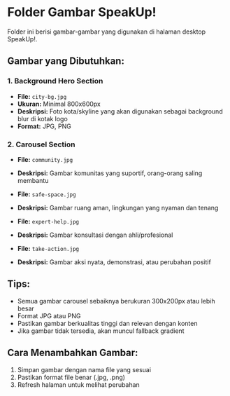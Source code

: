 # Folder Gambar SpeakUp!

Folder ini berisi gambar-gambar yang digunakan di halaman desktop SpeakUp!.

## Gambar yang Dibutuhkan:

### 1. Background Hero Section
- **File:** `city-bg.jpg`
- **Ukuran:** Minimal 800x600px
- **Deskripsi:** Foto kota/skyline yang akan digunakan sebagai background blur di kotak logo
- **Format:** JPG, PNG

### 2. Carousel Section
- **File:** `community.jpg`
- **Deskripsi:** Gambar komunitas yang suportif, orang-orang saling membantu

- **File:** `safe-space.jpg`
- **Deskripsi:** Gambar ruang aman, lingkungan yang nyaman dan tenang

- **File:** `expert-help.jpg`
- **Deskripsi:** Gambar konsultasi dengan ahli/profesional

- **File:** `take-action.jpg`
- **Deskripsi:** Gambar aksi nyata, demonstrasi, atau perubahan positif

## Tips:
- Semua gambar carousel sebaiknya berukuran 300x200px atau lebih besar
- Format JPG atau PNG
- Pastikan gambar berkualitas tinggi dan relevan dengan konten
- Jika gambar tidak tersedia, akan muncul fallback gradient

## Cara Menambahkan Gambar:
1. Simpan gambar dengan nama file yang sesuai
2. Pastikan format file benar (.jpg, .png)
3. Refresh halaman untuk melihat perubahan
